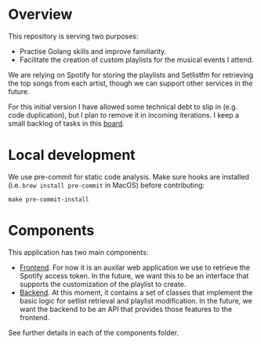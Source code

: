 # Overview

This repository is serving two purposes:

- Practise Golang skills and improve familiarity.
- Facilitate the creation of custom playlists for the musical events I attend.

We are relying on Spotify for storing the playlists and Setlistfm for retrieving the top songs from each artist, though we can support other services in the future.

For this initial version I have allowed some technical debt to slip in (e.g. code duplication), but I plan to remove it in incoming iterations. I keep a small backlog of tasks in this [board](https://trello.com/b/Iv1rrKwE/festwrap).

# Local development

We use pre-commit for static code analysis. Make sure hooks are installed (i.e. `brew install pre-commit` in MacOS) before contributing:

```shell
make pre-commit-install
```

# Components

This application has two main components:

- [Frontend](./frontend). For now it is an auxilar web application we use to retrieve the Spotify access token. In the future, we want this to be an interface that supports the customization of the playlist to create.
- [Backend](./backend). At this moment, it contains a set of classes that implement the basic logic for setlist retrieval and playlist modification. In the future, we want the backend to be an API that provides those features to the frontend.

See further details in each of the components folder.
